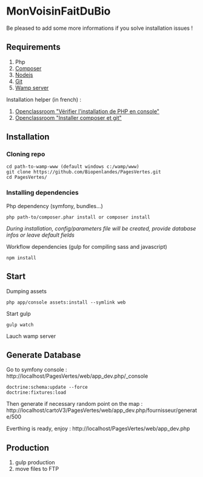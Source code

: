 MonVoisinFaitDuBio
==================

Be pleased to add some more informations if you solve installation issues !

Requirements
------------

1. Php
2. [Composer](https://getcomposer.org/download/) 
3. [Nodejs](https://nodejs.org/en/download/)
4. [Git](https://git-scm.com/)
5. [Wamp server](http://www.wampserver.com/)

Installation helper (in french) :

1. [Openclassroom "Vérifier l'installation de PHP en console"](https://openclassrooms.com/courses/developpez-votre-site-web-avec-le-framework-symfony2/symfony2-un-framework-php)
2. [Openclassroom "Installer composer et git"](https://openclassrooms.com/courses/developpez-votre-site-web-avec-le-framework-symfony2/installer-un-bundle-grace-a-composer)


Installation
------------

### Cloning repo
```
cd path-to-wamp-www (default windows c:/wamp/www)
git clone https://github.com/Biopenlandes/PagesVertes.git
cd PagesVertes/
```

### Installing dependencies 
Php dependency (symfony, bundles...) 
```
php path-to/composer.phar install or composer install
```
*During installation, config/parameters file will be created, provide database infos or leave default fields*

Workflow dependencies (gulp for compiling sass and javascript)
```
npm install
```

Start
-----
Dumping assets
```
php app/console assets:install --symlink web
```
Start gulp
```
gulp watch
```
Lauch wamp server

Generate Database
-----------------

Go to symfony console : http://localhost/PagesVertes/web/app_dev.php/_console
```
doctrine:schema:update --force
doctrine:fixtures:load
```

Then generate if necessary random point on the map :
http://localhost/cartoV3/PagesVertes/web/app_dev.php/fournisseur/generate/500

Everthing is ready, enjoy :
http://localhost/PagesVertes/web/app_dev.php

Production
----------

1. gulp production
2. move files to FTP
